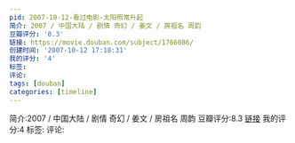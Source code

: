 ```yaml
---
pid: 2007-10-12-看过电影-太阳照常升起
简介: 2007 / 中国大陆 / 剧情 奇幻 / 姜文 / 房祖名 周韵
豆瓣评分: '8.3'
链接: https://movie.douban.com/subject/1766086/
创建时间: '2007-10-12 17:18:31'
我的评分: '4'
标签:
评论:
tags: [douban]
categories: [timeline]
---
```

简介:2007 / 中国大陆 / 剧情 奇幻 / 姜文 / 房祖名 周韵
豆瓣评分:8.3
[链接](https://movie.douban.com/subject/1766086/)
我的评分:4
标签:
评论:
